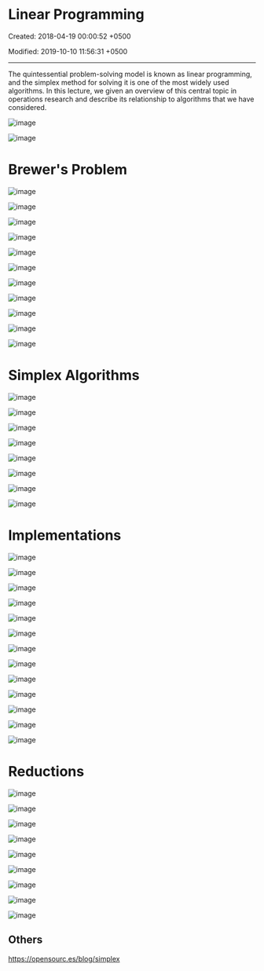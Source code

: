 # Linear Programming

Created: 2018-04-19 00:00:52 +0500

Modified: 2019-10-10 11:56:31 +0500

---

The quintessential problem-solving model is known as linear programming, and the simplex method for solving it is one of the most widely used algorithms. In this lecture, we given an overview of this central topic in operations research and describe its relationship to algorithms that we have considered.

![image](media/Linear-Programming-image1.png)

![image](media/Linear-Programming-image2.png)

# Brewer's Problem

![image](media/Linear-Programming-image3.png)

![image](media/Linear-Programming-image4.png)

![image](media/Linear-Programming-image5.png)

![image](media/Linear-Programming-image6.png)

![image](media/Linear-Programming-image7.png)

![image](media/Linear-Programming-image8.png)

![image](media/Linear-Programming-image9.png)

![image](media/Linear-Programming-image10.png)

![image](media/Linear-Programming-image11.png)

![image](media/Linear-Programming-image12.png)

![image](media/Linear-Programming-image13.png)

#

# Simplex Algorithms

![image](media/Linear-Programming-image14.png)

![image](media/Linear-Programming-image15.png)

![image](media/Linear-Programming-image16.png)

![image](media/Linear-Programming-image17.png)

![image](media/Linear-Programming-image18.png)

![image](media/Linear-Programming-image19.png)

![image](media/Linear-Programming-image20.png)

![image](media/Linear-Programming-image21.png)

# Implementations

![image](media/Linear-Programming-image22.png)

![image](media/Linear-Programming-image23.png)

![image](media/Linear-Programming-image24.png)

![image](media/Linear-Programming-image25.png)

![image](media/Linear-Programming-image26.png)

![image](media/Linear-Programming-image27.png)

![image](media/Linear-Programming-image28.png)

![image](media/Linear-Programming-image29.png)

![image](media/Linear-Programming-image30.png)

![image](media/Linear-Programming-image31.png)

![image](media/Linear-Programming-image32.png)

![image](media/Linear-Programming-image33.png)

![image](media/Linear-Programming-image34.png)

#

# Reductions

![image](media/Linear-Programming-image35.png)

![image](media/Linear-Programming-image36.png)

![image](media/Linear-Programming-image37.png)

![image](media/Linear-Programming-image38.png)

![image](media/Linear-Programming-image39.png)

![image](media/Linear-Programming-image40.png)

![image](media/Linear-Programming-image41.png)

![image](media/Linear-Programming-image42.png)

![image](media/Linear-Programming-image43.png)

## Others

<https://opensourc.es/blog/simplex>

